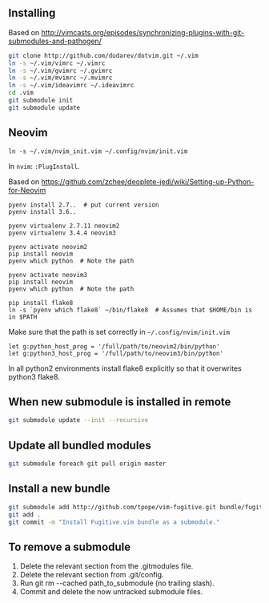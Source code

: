 ## Installing

Based on
http://vimcasts.org/episodes/synchronizing-plugins-with-git-submodules-and-pathogen/

```bash
git clone http://github.com/dudarev/dotvim.git ~/.vim
ln -s ~/.vim/vimrc ~/.vimrc
ln -s ~/.vim/gvimrc ~/.gvimrc
ln -s ~/.vim/mvimrc ~/.mvimrc
ln -s ~/.vim/ideavimrc ~/.ideavimrc
cd .vim
git submodule init
git submodule update
```


## Neovim

```
ln -s ~/.vim/nvim_init.vim ~/.config/nvim/init.vim
```

In `nvim`: `:PlugInstall`.

Based on https://github.com/zchee/deoplete-jedi/wiki/Setting-up-Python-for-Neovim

```
pyenv install 2.7..  # put current version
pyenv install 3.6..

pyenv virtualenv 2.7.11 neovim2
pyenv virtualenv 3.4.4 neovim3

pyenv activate neovim2
pip install neovim
pyenv which python  # Note the path

pyenv activate neovim3
pip install neovim
pyenv which python  # Note the path

pip install flake8
ln -s `pyenv which flake8` ~/bin/flake8  # Assumes that $HOME/bin is in $PATH
```

Make sure that the path is set correctly in `~/.config/nvim/init.vim`

```
let g:python_host_prog = '/full/path/to/neovim2/bin/python'
let g:python3_host_prog = '/full/path/to/neovim3/bin/python'
```

In all python2 environments install flake8 explicitly so that it overwrites python3 flake8.


## When new submodule is installed in remote

```bash
git submodule update --init --recursive
```


## Update all bundled modules

```bash
git submodule foreach git pull origin master
```


## Install a new bundle

```bash
git submodule add http://github.com/tpope/vim-fugitive.git bundle/fugitive
git add .
git commit -m "Install Fugitive.vim bundle as a submodule."
```


## To remove a submodule

1. Delete the relevant section from the .gitmodules file.
2. Delete the relevant section from .git/config.
3. Run git rm --cached path_to_submodule (no trailing slash).
4. Commit and delete the now untracked submodule files.
